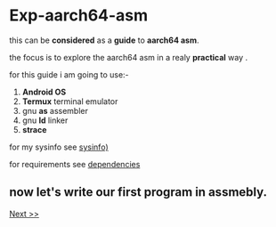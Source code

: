 
# Exp-aarch64-asm

this can be **considered** as a **guide** to **aarch64 asm**.

the focus is to explore the aarch64 asm in a realy **practical** way .

for this guide i am going to use:-

1. **Android OS**
2. **Termux** terminal emulator
3. gnu **as** assembler
4. gnu **ld** linker
5. **strace**

for my sysinfo see [sysinfo)](https://github.com/black-scythe0/Exp-aarch64-asm/blob/main/sys.info)


for requirements see [dependencies](https://github.com/black-scythe0/Exp-aarch64-asm/blob/main/dependencies/dependencies.md)


now let's write our first **program** in **assmebly**.
---
[Next >>](https://github.com/black-scythe0/Exp-aarch64-asm/blob/main/code/page1/page1.md)

